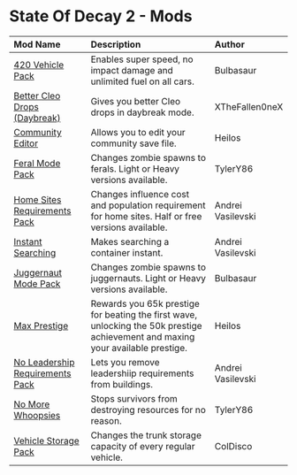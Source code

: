 # State Of Decay 2 - Mods

| **Mod Name** | **Description** | **Author** |
| :----------- | :-------------- | :--------- |
| [420 Vehicle Pack](420%20Vehicle%20Pack) | Enables super speed, no impact damage and unlimited fuel on all cars. | Bulbasaur |
| [Better Cleo Drops (Daybreak)](Better%20Cleo%20Drops%20(Daybreak)) | Gives you better Cleo drops in daybreak mode. | XTheFallen0neX |
| [Community Editor](Community%20Editor) | Allows you to edit your community save file. | Heilos |
| [Feral Mode Pack](Feral%20Mode%20Pack) | Changes zombie spawns to ferals. Light or Heavy versions available. | TylerY86 |
| [Home Sites Requirements Pack](Home%20Sites%20Requirements%20Pack) | Changes influence cost and population requirement for home sites. Half or free versions available. | Andrei Vasilevski |
| [Instant Searching](Instant%20Searching) | Makes searching a container instant. | Andrei Vasilevski |
| [Juggernaut Mode Pack](Juggernaut%20Mode%20Pack) | Changes zombie spawns to juggernauts. Light or Heavy versions available. | Bulbasaur |
| [Max Prestige](Max%20Prestige) | Rewards you 65k prestige for beating the first wave, unlocking the 50k prestige achievement and maxing your available prestige. | Heilos |
| [No Leadership Requirements Pack](No%20Leadership%20Requirements%20Pack) | Lets you remove leadershiip requirements from buildings. | Andrei Vasilevski |
| [No More Whoopsies](No%20More%20Whoopsies) | Stops survivors from destroying resources for no reason. | TylerY86 |
| [Vehicle Storage Pack](Vehicle%20Storage%20Pack) | Changes the trunk storage capacity of every regular vehicle. | ColDisco |
